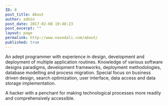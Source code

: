```yaml
---
ID: 8
post_title: About
author: admin
post_date: 2017-02-08 19:48:23
post_excerpt: ""
layout: page
permalink: http://www.navedali.com/about/
published: true
---
```

An adept programmer with experience in design, development and deployment of multiple application routines. Knowledge of various software designs paradigms, development frameworks, deployment methodologies, database modelling and process migration. Special focus on business driven design, search optimization, user interface, data access and data storage implementation.

A hacker with a penchant for making technological processes more readily and comprehensively accessible.
